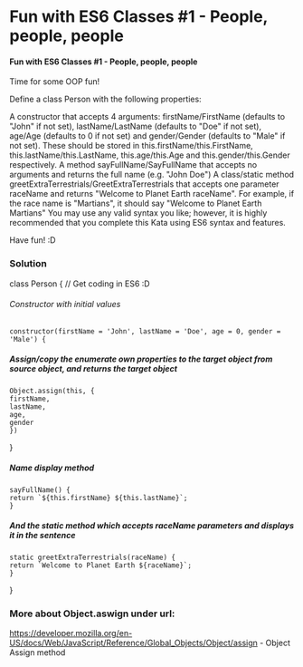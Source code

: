 # Fun with ES6 Classes #1 - People, people, people

#### Fun with ES6 Classes #1 - People, people, people

Time for some OOP fun!

Define a class Person with the following properties:

A constructor that accepts 4 arguments: firstName/FirstName (defaults to "John" if not set), lastName/LastName (defaults to "Doe" if not set), age/Age (defaults to 0 if not set) and gender/Gender (defaults to "Male" if not set). These should be stored in this.firstName/this.FirstName, this.lastName/this.LastName, this.age/this.Age and this.gender/this.Gender respectively.
A method sayFullName/SayFullName that accepts no arguments and returns the full name (e.g. "John Doe")
A class/static method greetExtraTerrestrials/GreetExtraTerrestrials that accepts one parameter raceName and returns "Welcome to Planet Earth raceName". For example, if the race name is "Martians", it should say "Welcome to Planet Earth Martians"
You may use any valid syntax you like; however, it is highly recommended that you complete this Kata using ES6 syntax and features.

Have fun! :D

### Solution

class Person {
// Get coding in ES6 :D

###### Constructor with initial values

    constructor(firstName = 'John', lastName = 'Doe', age = 0, gender = 'Male') {

##### Assign/copy the enumerate own properties to the target object from source object, and returns the target object

    Object.assign(this, {
    firstName,
    lastName,
    age,
    gender
    })

}

##### Name display method

    sayFullName() {
    return `${this.firstName} ${this.lastName}`;
    }

##### And the static method which accepts raceName parameters and displays it in the sentence

    static greetExtraTerrestrials(raceName) {
    return `Welcome to Planet Earth ${raceName}`;
    }

}

### More about Object.aswign under url:

https://developer.mozilla.org/en-US/docs/Web/JavaScript/Reference/Global_Objects/Object/assign - Object Assign method

